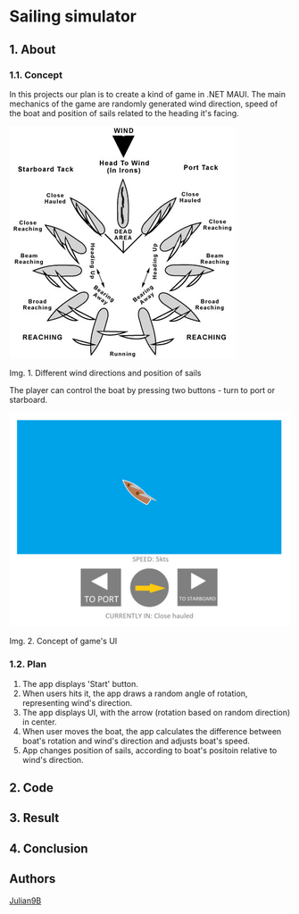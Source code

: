# Sailing simulator

## 1. About

### 1.1. Concept

In this projects our plan is to create a kind of game in .NET MAUI. The main mechanics of the game are randomly generated wind direction, speed of the boat and position of sails related to the heading it's facing.

![Different wind directions and position of sails](images/winds.jpg)

Img. 1. Different wind directions and position of sails

The player can control the boat by pressing two buttons - turn to port or starboard.

![Concept of game's UI](images/concept.png)

Img. 2. Concept of game's UI

### 1.2. Plan

1. The app displays 'Start' button.
2. When users hits it, the app draws a random angle of rotation, representing wind's direction.
3. The app displays UI, with the arrow (rotation based on random direction) in center.
4. When user moves the boat, the app calculates the difference between boat's rotation and wind's direction and adjusts boat's speed.
5. App changes position of sails, according to boat's positoin relative to wind's direction.

## 2. Code

## 3. Result

## 4. Conclusion

## Authors

[Julian9B](https://github.com/Julian9B)
